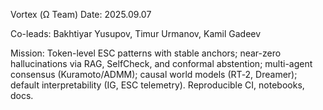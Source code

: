 Vortex (Ω Team)
Date: 2025.09.07

Co-leads: Bakhtiyar Yusupov, Timur Urmanov, Kamil Gadeev

Mission: Token-level ESC patterns with stable anchors; near-zero hallucinations via RAG, SelfCheck, and conformal abstention; multi-agent consensus (Kuramoto/ADMM); causal world models (RT‑2, Dreamer); default interpretability (IG, ESC telemetry). Reproducible CI, notebooks, docs.
